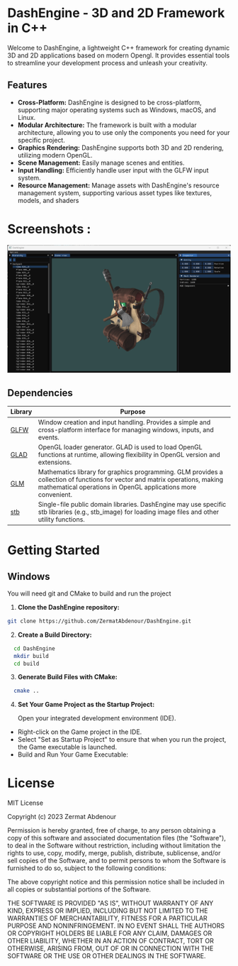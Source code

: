 
# DashEngine - 3D and 2D Framework in C++

Welcome to DashEngine, a lightweight C++ framework for creating dynamic 3D and 2D applications based on modern Opengl. It provides essential tools to streamline your development process and unleash your creativity.

## Features

- **Cross-Platform:** DashEngine is designed to be cross-platform, supporting major operating systems such as Windows, macOS, and Linux.
- **Modular Architecture:** The framework is built with a modular architecture, allowing you to use only the components you need for your specific project.
- **Graphics Rendering:** DashEngine supports both 3D and 2D rendering, utilizing modern OpenGL.
- **Scene Management:** Easily manage scenes and entities.
- **Input Handling:** Efficiently handle user input with the GLFW input system.
- **Resource Management:** Manage assets with DashEngine's resource management system, supporting various asset types like textures, models, and shaders
# Screenshots :
![Screenshot](Docs/DashEngineScreenShot.png)

## Dependencies

| Library | Purpose |
| ------- | ------- |
| [GLFW](https://github.com/glfw/glfw) | Window creation and input handling. Provides a simple and cross-platform interface for managing windows, inputs, and events. |
| [GLAD](https://github.com/Dav1dde/glad) | OpenGL loader generator. GLAD is used to load OpenGL functions at runtime, allowing flexibility in OpenGL version and extensions. |
| [GLM](https://github.com/g-truc/glm) | Mathematics library for graphics programming. GLM provides a collection of functions for vector and matrix operations, making mathematical operations in OpenGL applications more convenient. |
| [stb](https://github.com/nothings/stb) | Single-file public domain libraries. DashEngine may use specific stb libraries (e.g., stb_image) for loading image files and other utility functions. |

# Getting Started

## Windows
You will need git and CMake to build and run the project
1. **Clone the DashEngine repository:**
  ```bash
  git clone https://github.com/ZermatAbdenour/DashEngine.git
  ```
2. **Create a Build Directory:**

  ```bash
    cd DashEngine
    mkdir build
    cd build
  ```
3. **Generate Build Files with CMake:**
  ```bash
    cmake ..
  ```
4. **Set Your Game Project as the Startup Project:**

    Open your integrated development environment (IDE).
  - Right-click on the Game project in the IDE.
  - Select "Set as Startup Project" to ensure that when you run the project, the Game executable is launched.
  - Build and Run Your Game Executable:

# License
MIT License

Copyright (c) 2023 Zermat Abdenour

Permission is hereby granted, free of charge, to any person obtaining a copy
of this software and associated documentation files (the "Software"), to deal
in the Software without restriction, including without limitation the rights
to use, copy, modify, merge, publish, distribute, sublicense, and/or sell
copies of the Software, and to permit persons to whom the Software is
furnished to do so, subject to the following conditions:

The above copyright notice and this permission notice shall be included in all
copies or substantial portions of the Software.

THE SOFTWARE IS PROVIDED "AS IS", WITHOUT WARRANTY OF ANY KIND, EXPRESS OR
IMPLIED, INCLUDING BUT NOT LIMITED TO THE WARRANTIES OF MERCHANTABILITY,
FITNESS FOR A PARTICULAR PURPOSE AND NONINFRINGEMENT. IN NO EVENT SHALL THE
AUTHORS OR COPYRIGHT HOLDERS BE LIABLE FOR ANY CLAIM, DAMAGES OR OTHER
LIABILITY, WHETHER IN AN ACTION OF CONTRACT, TORT OR OTHERWISE, ARISING FROM,
OUT OF OR IN CONNECTION WITH THE SOFTWARE OR THE USE OR OTHER DEALINGS IN THE
SOFTWARE.
